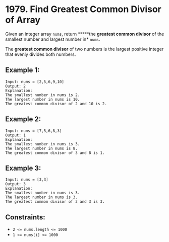 # 1979. Find Greatest Common Divisor of Array

Given an integer array `nums`, return **\***the **greatest common divisor** of the smallest number and largest number in\* `nums`.

The **greatest common divisor** of two numbers is the largest positive integer that evenly divides both numbers.

## **Example 1:**

```
Input: nums = [2,5,6,9,10]
Output: 2
Explanation:
The smallest number in nums is 2.
The largest number in nums is 10.
The greatest common divisor of 2 and 10 is 2.

```

## **Example 2:**

```
Input: nums = [7,5,6,8,3]
Output: 1
Explanation:
The smallest number in nums is 3.
The largest number in nums is 8.
The greatest common divisor of 3 and 8 is 1.

```

## **Example 3:**

```
Input: nums = [3,3]
Output: 3
Explanation:
The smallest number in nums is 3.
The largest number in nums is 3.
The greatest common divisor of 3 and 3 is 3.

```

## **Constraints:**

- `2 <= nums.length <= 1000`
- `1 <= nums[i] <= 1000`

